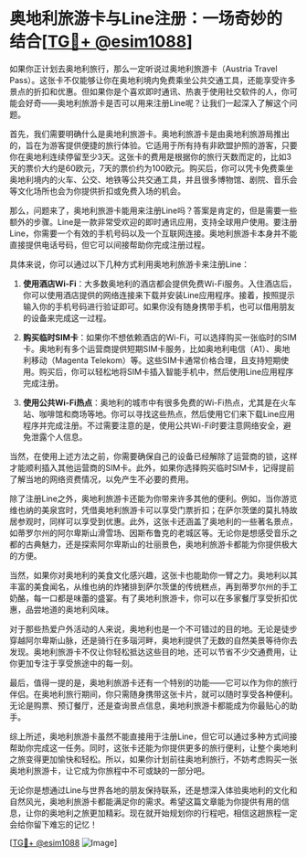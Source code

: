 # 奥地利旅游卡与Line注册：一场奇妙的结合[[TG💪+ @esim1088](https://t.me/s/esim1088)]

如果你正计划去奥地利旅行，那么一定听说过奥地利旅游卡（Austria Travel Pass）。这张卡不仅能够让你在奥地利境内免费乘坐公共交通工具，还能享受许多景点的折扣和优惠。但如果你是个喜欢即时通讯、热衷于使用社交软件的人，你可能会好奇——奥地利旅游卡是否可以用来注册Line呢？让我们一起深入了解这个问题。

首先，我们需要明确什么是奥地利旅游卡。奥地利旅游卡是由奥地利旅游局推出的，旨在为游客提供便捷的旅行体验。它适用于所有持有非欧盟护照的游客，只要你在奥地利连续停留至少3天。这张卡的费用是根据你的旅行天数而定的，比如3天的票价大约是60欧元，7天的票价约为100欧元。购买后，你可以凭卡免费乘坐奥地利境内的火车、公交、地铁等公共交通工具，并且很多博物馆、剧院、音乐会等文化场所也会为你提供折扣或免费入场的机会。

那么，问题来了，奥地利旅游卡能用来注册Line吗？答案是肯定的，但是需要一些额外的步骤。Line是一款非常受欢迎的即时通讯应用，支持全球用户使用。要注册Line，你需要一个有效的手机号码以及一个互联网连接。奥地利旅游卡本身并不能直接提供电话号码，但它可以间接帮助你完成注册过程。

具体来说，你可以通过以下几种方式利用奥地利旅游卡来注册Line：

1. **使用酒店Wi-Fi**：大多数奥地利的酒店都会提供免费Wi-Fi服务。入住酒店后，你可以使用酒店提供的网络连接来下载并安装Line应用程序。接着，按照提示输入你的手机号码进行验证即可。如果你没有随身携带手机，也可以借用朋友的设备来完成这一过程。

2. **购买临时SIM卡**：如果你不想依赖酒店的Wi-Fi，可以选择购买一张临时的SIM卡。奥地利有多个运营商提供短期SIM卡服务，比如奥地利电信（A1）、奥地利移动（Magenta Telekom）等。这些SIM卡通常价格合理，且支持短期使用。购买后，你可以轻松地将SIM卡插入智能手机中，然后使用Line应用程序完成注册。

3. **使用公共Wi-Fi热点**：奥地利的城市中有很多免费的Wi-Fi热点，尤其是在火车站、咖啡馆和商场等地。你可以寻找这些热点，然后使用它们来下载Line应用程序并完成注册。不过需要注意的是，使用公共Wi-Fi时要注意网络安全，避免泄露个人信息。

当然，在使用上述方法之前，你需要确保自己的设备已经解除了运营商的锁，这样才能顺利插入其他运营商的SIM卡。此外，如果你选择购买临时SIM卡，记得提前了解当地的网络资费情况，以免产生不必要的费用。

除了注册Line之外，奥地利旅游卡还能为你带来许多其他的便利。例如，当你游览维也纳的美泉宫时，凭借奥地利旅游卡可以享受门票折扣；在萨尔茨堡的莫扎特故居参观时，同样可以享受到优惠。此外，这张卡还涵盖了奥地利的一些著名景点，如蒂罗尔州的阿尔卑斯山滑雪场、因斯布鲁克的老城区等。无论你是想感受音乐之都的古典魅力，还是探索阿尔卑斯山的壮丽景色，奥地利旅游卡都能为你提供极大的方便。

当然，如果你对奥地利的美食文化感兴趣，这张卡也能助你一臂之力。奥地利以其丰富的美食闻名，从维也纳的炸猪排到萨尔茨堡的传统糕点，再到蒂罗尔州的手工奶酪，每一口都是味蕾的盛宴。有了奥地利旅游卡，你可以在多家餐厅享受折扣优惠，品尝地道的奥地利风味。

对于那些热爱户外活动的人来说，奥地利也是一个不可错过的目的地。无论是徒步穿越阿尔卑斯山脉，还是骑行在多瑙河畔，奥地利提供了无数的自然美景等待你去发现。奥地利旅游卡不仅让你轻松抵达这些目的地，还可以节省不少交通费用，让你更加专注于享受旅途中的每一刻。

最后，值得一提的是，奥地利旅游卡还有一个特别的功能——它可以作为你的旅行伴侣。在奥地利旅行期间，你只需随身携带这张卡片，就可以随时享受各种便利。无论是购票、预订餐厅，还是查询景点信息，奥地利旅游卡都能成为你最贴心的助手。

综上所述，奥地利旅游卡虽然不能直接用于注册Line，但它可以通过多种方式间接帮助你完成这一任务。同时，这张卡还能为你提供更多的旅行便利，让整个奥地利之旅变得更加愉快和轻松。所以，如果你计划前往奥地利旅行，不妨考虑购买一张奥地利旅游卡，让它成为你旅程中不可或缺的一部分吧。

无论你是想通过Line与世界各地的朋友保持联系，还是想深入体验奥地利的文化和自然风光，奥地利旅游卡都能满足你的需求。希望这篇文章能为你提供有用的信息，让你的奥地利之旅更加精彩。现在就开始规划你的行程吧，相信这趟旅程一定会给你留下难忘的记忆！

[[TG💪+ @esim1088](https://t.me/s/esim1088) ![Image](https://i.postimg.cc/4NQfJmqS/Snipaste-2025-05-13-00-14-12.png)]